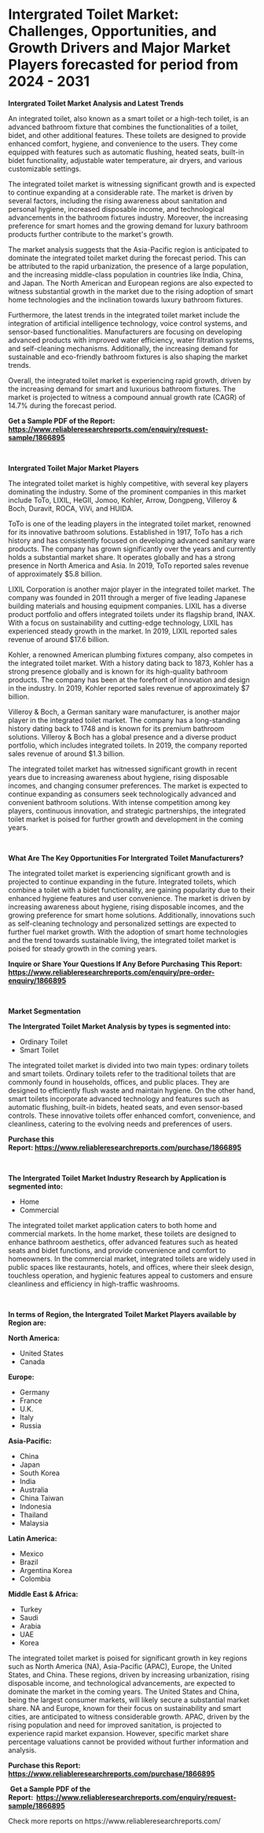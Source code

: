 <p><h1>Intergrated Toilet Market: Challenges, Opportunities, and Growth Drivers and Major Market Players forecasted for period from 2024 - 2031</h1></p><p><strong>Intergrated Toilet Market Analysis and Latest Trends</strong></p>
<p><p>An integrated toilet, also known as a smart toilet or a high-tech toilet, is an advanced bathroom fixture that combines the functionalities of a toilet, bidet, and other additional features. These toilets are designed to provide enhanced comfort, hygiene, and convenience to the users. They come equipped with features such as automatic flushing, heated seats, built-in bidet functionality, adjustable water temperature, air dryers, and various customizable settings.</p><p>The integrated toilet market is witnessing significant growth and is expected to continue expanding at a considerable rate. The market is driven by several factors, including the rising awareness about sanitation and personal hygiene, increased disposable income, and technological advancements in the bathroom fixtures industry. Moreover, the increasing preference for smart homes and the growing demand for luxury bathroom products further contribute to the market's growth.</p><p>The market analysis suggests that the Asia-Pacific region is anticipated to dominate the integrated toilet market during the forecast period. This can be attributed to the rapid urbanization, the presence of a large population, and the increasing middle-class population in countries like India, China, and Japan. The North American and European regions are also expected to witness substantial growth in the market due to the rising adoption of smart home technologies and the inclination towards luxury bathroom fixtures.</p><p>Furthermore, the latest trends in the integrated toilet market include the integration of artificial intelligence technology, voice control systems, and sensor-based functionalities. Manufacturers are focusing on developing advanced products with improved water efficiency, water filtration systems, and self-cleaning mechanisms. Additionally, the increasing demand for sustainable and eco-friendly bathroom fixtures is also shaping the market trends.</p><p>Overall, the integrated toilet market is experiencing rapid growth, driven by the increasing demand for smart and luxurious bathroom fixtures. The market is projected to witness a compound annual growth rate (CAGR) of 14.7% during the forecast period.</p></p>
<p><strong>Get a Sample PDF of the Report:&nbsp; <a href="https://www.reliableresearchreports.com/enquiry/request-sample/1866895">https://www.reliableresearchreports.com/enquiry/request-sample/1866895</a></strong></p>
<p>&nbsp;</p>
<p><strong>Intergrated Toilet Major Market Players</strong></p>
<p><p>The integrated toilet market is highly competitive, with several key players dominating the industry. Some of the prominent companies in this market include ToTo, LIXIL, HeGII, Jomoo, Kohler, Arrow, Dongpeng, Villeroy & Boch, Duravit, ROCA, ViVi, and HUIDA. </p><p>ToTo is one of the leading players in the integrated toilet market, renowned for its innovative bathroom solutions. Established in 1917, ToTo has a rich history and has consistently focused on developing advanced sanitary ware products. The company has grown significantly over the years and currently holds a substantial market share. It operates globally and has a strong presence in North America and Asia. In 2019, ToTo reported sales revenue of approximately $5.8 billion.</p><p>LIXIL Corporation is another major player in the integrated toilet market. The company was founded in 2011 through a merger of five leading Japanese building materials and housing equipment companies. LIXIL has a diverse product portfolio and offers integrated toilets under its flagship brand, INAX. With a focus on sustainability and cutting-edge technology, LIXIL has experienced steady growth in the market. In 2019, LIXIL reported sales revenue of around $17.6 billion.</p><p>Kohler, a renowned American plumbing fixtures company, also competes in the integrated toilet market. With a history dating back to 1873, Kohler has a strong presence globally and is known for its high-quality bathroom products. The company has been at the forefront of innovation and design in the industry. In 2019, Kohler reported sales revenue of approximately $7 billion.</p><p>Villeroy & Boch, a German sanitary ware manufacturer, is another major player in the integrated toilet market. The company has a long-standing history dating back to 1748 and is known for its premium bathroom solutions. Villeroy & Boch has a global presence and a diverse product portfolio, which includes integrated toilets. In 2019, the company reported sales revenue of around $1.3 billion.</p><p>The integrated toilet market has witnessed significant growth in recent years due to increasing awareness about hygiene, rising disposable incomes, and changing consumer preferences. The market is expected to continue expanding as consumers seek technologically advanced and convenient bathroom solutions. With intense competition among key players, continuous innovation, and strategic partnerships, the integrated toilet market is poised for further growth and development in the coming years.</p></p>
<p>&nbsp;</p>
<p><strong>What Are The Key Opportunities For Intergrated Toilet Manufacturers?</strong></p>
<p><p>The integrated toilet market is experiencing significant growth and is projected to continue expanding in the future. Integrated toilets, which combine a toilet with a bidet functionality, are gaining popularity due to their enhanced hygiene features and user convenience. The market is driven by increasing awareness about hygiene, rising disposable incomes, and the growing preference for smart home solutions. Additionally, innovations such as self-cleaning technology and personalized settings are expected to further fuel market growth. With the adoption of smart home technologies and the trend towards sustainable living, the integrated toilet market is poised for steady growth in the coming years.</p></p>
<p><strong>Inquire or Share Your Questions If Any Before Purchasing This Report: <a href="https://www.reliableresearchreports.com/enquiry/pre-order-enquiry/1866895">https://www.reliableresearchreports.com/enquiry/pre-order-enquiry/1866895</a></strong></p>
<p>&nbsp;</p>
<p><strong>Market Segmentation</strong></p>
<p><strong>The Intergrated Toilet Market Analysis by types is segmented into:</strong></p>
<p><ul><li>Ordinary Toilet</li><li>Smart Toilet</li></ul></p>
<p><p>The integrated toilet market is divided into two main types: ordinary toilets and smart toilets. Ordinary toilets refer to the traditional toilets that are commonly found in households, offices, and public places. They are designed to efficiently flush waste and maintain hygiene. On the other hand, smart toilets incorporate advanced technology and features such as automatic flushing, built-in bidets, heated seats, and even sensor-based controls. These innovative toilets offer enhanced comfort, convenience, and cleanliness, catering to the evolving needs and preferences of users.</p></p>
<p><strong>Purchase this Report:&nbsp;<a href="https://www.reliableresearchreports.com/purchase/1866895">https://www.reliableresearchreports.com/purchase/1866895</a></strong></p>
<p>&nbsp;</p>
<p><strong>The Intergrated Toilet Market Industry Research by Application is segmented into:</strong></p>
<p><ul><li>Home</li><li>Commercial</li></ul></p>
<p><p>The integrated toilet market application caters to both home and commercial markets. In the home market, these toilets are designed to enhance bathroom aesthetics, offer advanced features such as heated seats and bidet functions, and provide convenience and comfort to homeowners. In the commercial market, integrated toilets are widely used in public spaces like restaurants, hotels, and offices, where their sleek design, touchless operation, and hygienic features appeal to customers and ensure cleanliness and efficiency in high-traffic washrooms.</p></p>
<p>&nbsp;</p>
<p><strong>In terms of Region, the Intergrated Toilet Market Players available by Region are:</strong></p>
<p>
    <p> <strong> North America: </strong>
        <ul>
            <li>United States</li>
            <li>Canada</li>
        </ul>
        </p> 
    <p> <strong> Europe: </strong>
        <ul>
            <li>Germany</li>
            <li>France</li>
            <li>U.K.</li>
            <li>Italy</li>
            <li>Russia</li>
        </ul>
        </p> 
    <p> <strong> Asia-Pacific: </strong>
        <ul>
            <li>China</li>
            <li>Japan</li>
            <li>South Korea</li>
            <li>India</li>
            <li>Australia</li>
            <li>China Taiwan</li>
            <li>Indonesia</li>
            <li>Thailand</li>
            <li>Malaysia</li>
        </ul>
        </p> 
    <p> <strong> Latin America: </strong>
        <ul>
            <li>Mexico</li>
            <li>Brazil</li>
            <li>Argentina Korea</li>
            <li>Colombia</li>
        </ul>
        </p> 
    <p> <strong> Middle East & Africa: </strong>
        <ul>
            <li>Turkey</li>
            <li>Saudi</li>
            <li>Arabia</li>
            <li>UAE</li>
            <li>Korea</li>
        </ul>
    </p>
    </p>
<p><p>The integrated toilet market is poised for significant growth in key regions such as North America (NA), Asia-Pacific (APAC), Europe, the United States, and China. These regions, driven by increasing urbanization, rising disposable income, and technological advancements, are expected to dominate the market in the coming years. The United States and China, being the largest consumer markets, will likely secure a substantial market share. NA and Europe, known for their focus on sustainability and smart cities, are anticipated to witness considerable growth. APAC, driven by the rising population and need for improved sanitation, is projected to experience rapid market expansion. However, specific market share percentage valuations cannot be provided without further information and analysis.</p></p>
<p><strong>Purchase this Report: <a href="https://www.reliableresearchreports.com/purchase/1866895">https://www.reliableresearchreports.com/purchase/1866895</a></strong></p>
<p>&nbsp;<strong>Get a Sample PDF of the Report:&nbsp;&nbsp;<a href="https://www.reliableresearchreports.com/enquiry/request-sample/1866895">https://www.reliableresearchreports.com/enquiry/request-sample/1866895</a></strong></p>
<p><strong></strong></p>
<p>Check more reports on https://www.reliableresearchreports.com/</p>